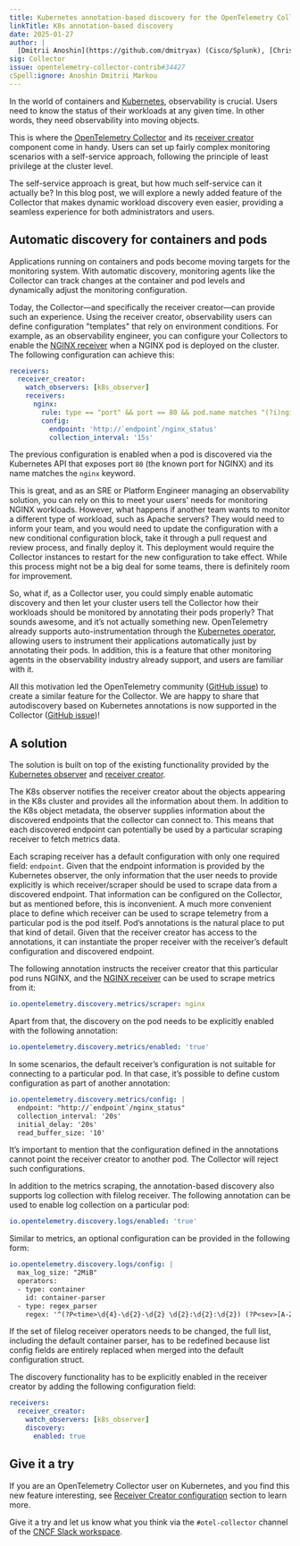 ```yaml
---
title: Kubernetes annotation-based discovery for the OpenTelemetry Collector
linkTitle: K8s annotation-based discovery
date: 2025-01-27
author: |
  [Dmitrii Anoshin](https://github.com/dmitryax) (Cisco/Splunk), [Christos Markou](https://github.com/ChrsMark) (Elastic)
sig: Collector
issue: opentelemetry-collector-contrib#34427
cSpell:ignore: Anoshin Dmitrii Markou
---
```


In the world of containers and [Kubernetes](https://kubernetes.io/),
observability is crucial. Users need to know the status of their workloads at
any given time. In other words, they need observability into moving objects.

This is where the [OpenTelemetry Collector](/docs/collector/) and its
[receiver creator](https://github.com/open-telemetry/opentelemetry-collector-contrib/tree/v0.117.0/receiver/receivercreator)
component come in handy. Users can set up fairly complex monitoring scenarios
with a self-service approach, following the principle of least privilege at the
cluster level.

The self-service approach is great, but how much self-service can it actually
be? In this blog post, we will explore a newly added feature of the Collector
that makes dynamic workload discovery even easier, providing a seamless
experience for both administrators and users.

## Automatic discovery for containers and pods

Applications running on containers and pods become moving targets for the
monitoring system. With automatic discovery, monitoring agents like the
Collector can track changes at the container and pod levels and dynamically
adjust the monitoring configuration.

Today, the Collector—and specifically the receiver creator—can provide such an
experience. Using the receiver creator, observability users can define
configuration "templates" that rely on environment conditions. For example, as
an observability engineer, you can configure your Collectors to enable the
[NGINX receiver](https://github.com/open-telemetry/opentelemetry-collector-contrib/tree/v0.117.0/receiver/nginxreceiver)
when a NGINX pod is deployed on the cluster. The following configuration can
achieve this:

```yaml
receivers:
  receiver_creator:
    watch_observers: [k8s_observer]
    receivers:
      nginx:
        rule: type == "port" && port == 80 && pod.name matches "(?i)nginx"
        config:
          endpoint: 'http://`endpoint`/nginx_status'
          collection_interval: '15s'
```

The previous configuration is enabled when a pod is discovered via the
Kubernetes API that exposes port `80` (the known port for NGINX) and its name
matches the `nginx` keyword.

This is great, and as an SRE or Platform Engineer managing an observability
solution, you can rely on this to meet your users' needs for monitoring NGINX
workloads. However, what happens if another team wants to monitor a different
type of workload, such as Apache servers? They would need to inform your team,
and you would need to update the configuration with a new conditional
configuration block, take it through a pull request and review process, and
finally deploy it. This deployment would require the Collector instances to
restart for the new configuration to take effect. While this process might not
be a big deal for some teams, there is definitely room for improvement.

So, what if, as a Collector user, you could simply enable automatic discovery
and then let your cluster users tell the Collector how their workloads should be
monitored by annotating their pods properly? That sounds awesome, and it’s not
actually something new. OpenTelemetry already supports auto-instrumentation
through the
[Kubernetes operator](/docs/platforms/kubernetes/operator/automatic/), allowing
users to instrument their applications automatically just by annotating their
pods. In addition, this is a feature that other monitoring agents in the
observability industry already support, and users are familiar with it.

All this motivation led the OpenTelemetry community
([GitHub issue](https://github.com/open-telemetry/opentelemetry-collector-contrib/issues/17418))
to create a similar feature for the Collector. We are happy to share that
autodiscovery based on Kubernetes annotations is now supported in the Collector
([GitHub issue](https://github.com/open-telemetry/opentelemetry-collector-contrib/issues/34427))!

## A solution

The solution is built on top of the existing functionality provided by the
[Kubernetes observer](https://github.com/open-telemetry/opentelemetry-collector-contrib/tree/v0.117.0/extension/observer/k8sobserver)
and
[receiver creator](https://github.com/open-telemetry/opentelemetry-collector-contrib/tree/v0.117.0/receiver/receivercreator).

The K8s observer notifies the receiver creator about the objects appearing in
the K8s cluster and provides all the information about them. In addition to the
K8s object metadata, the observer supplies information about the discovered
endpoints that the collector can connect to. This means that each discovered
endpoint can potentially be used by a particular scraping receiver to fetch
metrics data.

Each scraping receiver has a default configuration with only one required field:
`endpoint`. Given that the endpoint information is provided by the Kubernetes
observer, the only information that the user needs to provide explicitly is
which receiver/scraper should be used to scrape data from a discovered endpoint.
That information can be configured on the Collector, but as mentioned before,
this is inconvenient. A much more convenient place to define which receiver can
be used to scrape telemetry from a particular pod is the pod itself. Pod’s
annotations is the natural place to put that kind of detail. Given that the
receiver creator has access to the annotations, it can instantiate the proper
receiver with the receiver’s default configuration and discovered endpoint.

The following annotation instructs the receiver creator that this particular pod
runs NGINX, and the
[NGINX receiver](https://github.com/open-telemetry/opentelemetry-collector-contrib/tree/v0.117.0/receiver/nginxreceiver)
can be used to scrape metrics from it:

```yaml
io.opentelemetry.discovery.metrics/scraper: nginx
```

Apart from that, the discovery on the pod needs to be explicitly enabled with
the following annotation:

```yaml
io.opentelemetry.discovery.metrics/enabled: 'true'
```

In some scenarios, the default receiver’s configuration is not suitable for
connecting to a particular pod. In that case, it’s possible to define custom
configuration as part of another annotation:

```yaml
io.opentelemetry.discovery.metrics/config: |
  endpoint: "http://`endpoint`/nginx_status"
  collection_interval: '20s'
  initial_delay: '20s'
  read_buffer_size: '10'
```

It’s important to mention that the configuration defined in the annotations
cannot point the receiver creator to another pod. The Collector will reject such
configurations.

In addition to the metrics scraping, the annotation-based discovery also
supports log collection with filelog receiver. The following annotation can be
used to enable log collection on a particular pod:

```yaml
io.opentelemetry.discovery.logs/enabled: 'true'
```

Similar to metrics, an optional configuration can be provided in the following
form:

```yaml
io.opentelemetry.discovery.logs/config: |
  max_log_size: "2MiB"
  operators:
  - type: container
    id: container-parser
  - type: regex_parser
    regex: '^(?P<time>\d{4}-\d{2}-\d{2} \d{2}:\d{2}:\d{2}) (?P<sev>[A-Z]*) (?P<msg>.*)$'
```

If the set of filelog receiver operators needs to be changed, the full list,
including the default container parser, has to be redefined because list config
fields are entirely replaced when merged into the default configuration struct.

The discovery functionality has to be explicitly enabled in the receiver creator
by adding the following configuration field:

```yaml
receivers:
  receiver_creator:
    watch_observers: [k8s_observer]
    discovery:
      enabled: true
```

## Give it a try

If you are an OpenTelemetry Collector user on Kubernetes, and you find this new
feature interesting, see [Receiver Creator configuration] section to learn more.

Give it a try and let us know what you think via the `#otel-collector` channel
of the [CNCF Slack workspace](https://slack.cncf.io/).

[Receiver Creator configuration]: https://github.com/open-telemetry/opentelemetry-collector-contrib/blob/v0.117.0/receiver/receivercreator/README.md#generate-receiver-configurations-from-provided-hints
